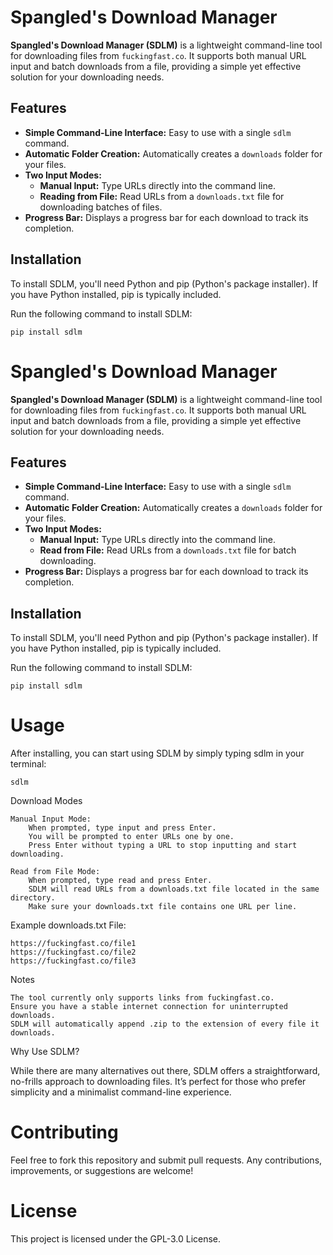 # Spangled's Download Manager

**Spangled's Download Manager (SDLM)** is a lightweight command-line tool for downloading files from `fuckingfast.co`. It supports both manual URL input and batch downloads from a file, providing a simple yet effective solution for your downloading needs.

## Features

- **Simple Command-Line Interface:** Easy to use with a single `sdlm` command.
- **Automatic Folder Creation:** Automatically creates a `downloads` folder for your files.
- **Two Input Modes:**
  - **Manual Input:** Type URLs directly into the command line.
  - **Reading from File:** Read URLs from a `downloads.txt` file for downloading batches of files.
- **Progress Bar:** Displays a progress bar for each download to track its completion.

## Installation

To install SDLM, you'll need Python and pip (Python's package installer). If you have Python installed, pip is typically included.

Run the following command to install SDLM:

```shell
pip install sdlm
```

# Spangled's Download Manager

**Spangled's Download Manager (SDLM)** is a lightweight command-line tool for downloading files from `fuckingfast.co`. It supports both manual URL input and batch downloads from a file, providing a simple yet effective solution for your downloading needs.

## Features

- **Simple Command-Line Interface:** Easy to use with a single `sdlm` command.
- **Automatic Folder Creation:** Automatically creates a `downloads` folder for your files.
- **Two Input Modes:**
  - **Manual Input:** Type URLs directly into the command line.
  - **Read from File:** Read URLs from a `downloads.txt` file for batch downloading.
- **Progress Bar:** Displays a progress bar for each download to track its completion.

## Installation

To install SDLM, you'll need Python and pip (Python's package installer). If you have Python installed, pip is typically included.

Run the following command to install SDLM:

```shell
pip install sdlm
```

# Usage

After installing, you can start using SDLM by simply typing sdlm in your terminal:

```shell
sdlm
```
Download Modes

    Manual Input Mode:
        When prompted, type input and press Enter.
        You will be prompted to enter URLs one by one.
        Press Enter without typing a URL to stop inputting and start downloading.

    Read from File Mode:
        When prompted, type read and press Enter.
        SDLM will read URLs from a downloads.txt file located in the same directory.
        Make sure your downloads.txt file contains one URL per line.

Example downloads.txt File:
```shell
https://fuckingfast.co/file1
https://fuckingfast.co/file2
https://fuckingfast.co/file3
```

Notes

    The tool currently only supports links from fuckingfast.co.
    Ensure you have a stable internet connection for uninterrupted downloads.
    SDLM will automatically append .zip to the extension of every file it downloads.

Why Use SDLM?

While there are many alternatives out there, SDLM offers a straightforward, no-frills approach to downloading files. It’s perfect for those who prefer simplicity and a minimalist command-line experience.

# Contributing

Feel free to fork this repository and submit pull requests. Any contributions, improvements, or suggestions are welcome!

# License

This project is licensed under the GPL-3.0 License.
